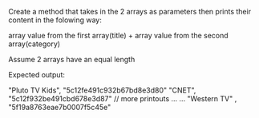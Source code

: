 
Create a method that takes in the 2 arrays as parameters then prints their content in the folowing way:

array value from the first array(title) + array value from the second array(category)

 Assume 2 arrays have an equal length



Expected output:

 "Pluto TV Kids", "5c12fe491c932b67bd8e3d80"
 "CNET", "5c12f932be491cbd678e3d87" 
 // more printouts
 ...
 ...
 "Western TV" , "5f19a8763eae7b0007f5c45e"